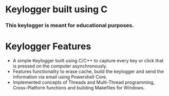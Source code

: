 # Keylogger built using C

### This keylogger is meant for educational purposes.

# Keylogger Features
- A simple Keylogger built using C/C++ to capture every key or click that is pressed on the computer asynchronously.
- Features functionality to erase cache, build the keylogger and send the information via email using Powershell Core.
-  Implemented concepts of Threads and Multi-Thread programming, Cross-Platform functions and building Makefiles for
Windows.